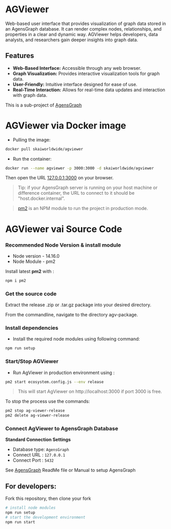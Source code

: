 AGViewer
========

Web-based user interface that provides visualization of graph data stored in an AgensGraph database. It can render complex nodes, relationships, and properties in a clear and dynamic way. AGViewer helps developers, data analysts, and researchers gain deeper insights into graph data.

## Features
- **Web-Based Interface:** Accessible through any web browser.
- **Graph Visualization:** Provides interactive visualization tools for graph data.
- **User-Friendly:** Intuitive interface designed for ease of use.
- **Real-Time Interaction:** Allows for real-time data updates and interaction with graph data.


This is a sub-project of [AgensGraph](https://github.com/skaiworldwide-oss/agensgraph)

# AGViewer via Docker image

- Pulling the image:

```bash
docker pull skaiworldwide/agviewer
```

- Run the container:

```bash
docker run --name agviewer -p 3000:3000 -d skaiworldwide/agviewer
```

Then open the URL [127.0.0.1:3000](http://127.0.0.1:3000) on your browser.

> Tip: if your AgensGraph server is running on your host machine or difference container, the URL to connect to it should be "host.docker.internal".

> [pm2](https://www.npmjs.com/package/pm2) is an NPM module to run the project in production mode.

# AGViewer vai Source Code

### Recommended Node Version & install module

- Node version - 14.16.0
- Node Module - pm2 

Install latest **pm2** with :

```bash
npm i pm2
```

###  Get the source code
Extract the release .zip or .tar.gz package into your desired directory.

From the commandline, navigate to the directory agv-package.

### Install dependencies
- Install the required node modules using following command:  

```bash
npm run setup
```

### Start/Stop AGViewer

- Run AgViewer in production environment using : 

```bash
pm2 start ecosystem.config.js --env release
```

> This will start AgViewer on http://localhost:3000 if port 3000 is free.

To stop the process use the commands:

```bash
pm2 stop ag-viewer-release 
pm2 delete ag-viewer-release
```

### Connect AgViewer to AgensGraph Database

**Standard Connection Settings**

- Database type: `AgensGraph`
- Connect URL  : `127.0.0.1`
- Connect Port :  `5432`

See [AgensGraph](https://github.com/skaiworldwide-oss/agensgraph) ReadMe file or Manual to setup AgensGraph

## For developers:

Fork this repository, then clone your fork

```bash
# install node modules
npm run setup
# start the development environment
npm run start
```

